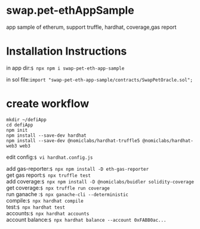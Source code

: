 # swap.pet-ethAppSample  
app sample of etherum, support truffle, hardhat, coverage,gas report  
   
  
# Installation Instructions  
in app dir:`$ npx npm i swap-pet-eth-app-sample`  
  
in sol file:`import "swap-pet-eth-app-sample/contracts/SwapPetOracle.sol";`  
  
# create workflow  
```  
mkdir ~/defiApp  
cd defiApp  
npm init  
npm install --save-dev hardhat  
npm install --save-dev @nomiclabs/hardhat-truffle5 @nomiclabs/hardhat-web3 web3  
```

edit config:`$ vi hardhat.config.js`    
  
add gas-reporter:`$ npx npm install -D eth-gas-reporter`  
get gas report:`$ npx truffle test`  
add coverage:`$ npx npm install -D @nomiclabs/buidler solidity-coverage`  
get coverage:`$ npx truffle run coverage`  
run ganache :`$ npx ganache-cli --deterministic`  
compile:`$ npx hardhat compile`  
test:`$ npx hardhat test`  
accounts:`$ npx hardhat accounts`  
account balance:`$ npx hardhat balance --account 0xFABB0ac...`